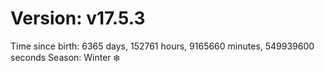 # Version: v17.5.3
Time since birth: 6365 days, 152761 hours, 9165660 minutes, 549939600 seconds
Season: Winter ❄️

